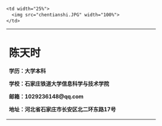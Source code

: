 <table border="0">

  <tr>

   <td width="75%">
      <h1>陈天时</h1>
        <p><b>学历：大学本科</b></p>
        <p><b>学校：石家庄铁道大学信息科学与技术学院</b></p>
        <p><b>邮箱：1029236148@qq.com</b></p>
        <p><b>地址：河北省石家庄市长安区北二环东路17号</b></p>
    </td>

    <td width="25%">
      <img src="chentianshi.JPG" width="100%">  
    </td>
  </tr>

</table>

